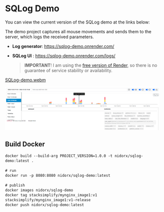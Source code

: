 # SQLog Demo



You can view the current version of the SQLog demo at the links below:

The demo project captures all mouse movements and sends them to the server, which logs the received parameters.

- **Log generator**: https://sqlog-demo.onrender.com/
- **SQLog UI** : https://sqlog-demo.onrender.com/logs/

    > **IMPORTANT**! I am using the [free version of Render](https://docs.render.com/free), so there is no guarantee of service stability or availability.

[SQLog-demo.webm](https://github.com/user-attachments/assets/046b65c9-dd36-4779-8b15-915be5f7e3f3)


<div align="center">
    <img src="./../docs/ui.png" />
</div>





## Build Docker

```
docker build --build-arg PROJECT_VERSION=1.0.0 -t nidorx/sqlog-demo:latest .

# run
docker run -p 8080:8080 nidorx/sqlog-demo:latest

# publish
docker images nidorx/sqlog-demo
docker tag stacksimplify/mynginx_image1:v1 stacksimplify/mynginx_image1:v1-release
docker push nidorx/sqlog-demo:latest
```